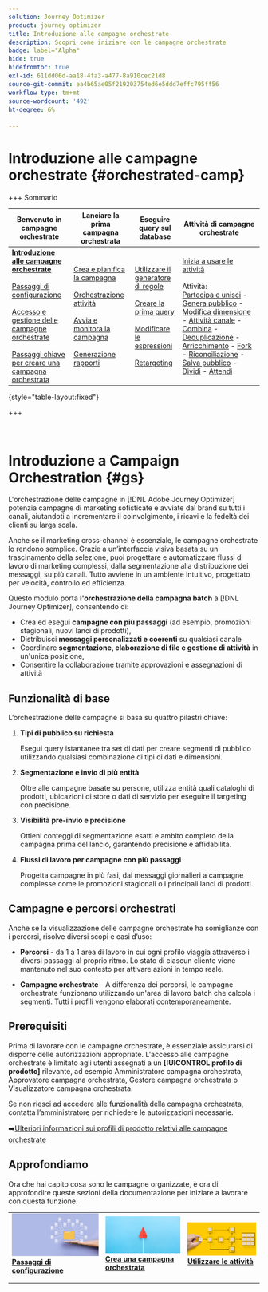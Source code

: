 ```yaml
---
solution: Journey Optimizer
product: journey optimizer
title: Introduzione alle campagne orchestrate
description: Scopri come iniziare con le campagne orchestrate
badge: label="Alpha"
hide: true
hidefromtoc: true
exl-id: 611dd06d-aa18-4fa3-a477-8a910cec21d8
source-git-commit: ea4b65ae05f219203754ed6e5ddd7effc795ff56
workflow-type: tm+mt
source-wordcount: '492'
ht-degree: 6%

---
```


# Introduzione alle campagne orchestrate {#orchestrated-camp}

+++ Sommario

| Benvenuto in campagne orchestrate | Lanciare la prima campagna orchestrata | Eseguire query sul database | Attività di campagne orchestrate |
|---|---|---|---|
| <b>[Introduzione alle campagne orchestrate](gs-orchestrated-campaigns.md)</b><br/><br/>[Passaggi di configurazione](configuration-steps.md)<br/><br/>[Accesso e gestione delle campagne orchestrate](access-manage-orchestrated-campaigns.md)<br/><br/>[Passaggi chiave per creare una campagna orchestrata](gs-campaign-creation.md) | [Crea e pianifica la campagna](create-orchestrated-campaign.md)<br/><br/>[Orchestrazione attività](orchestrate-activities.md)<br/><br/>[Avvia e monitora la campagna](start-monitor-campaigns.md)<br/><br/>[Generazione rapporti](reporting-campaigns.md) | [Utilizzare il generatore di regole](orchestrated-rule-builder.md)<br/><br/>[Creare la prima query](build-query.md)<br/><br/>[Modificare le espressioni](edit-expressions.md)<br/><br/>[Retargeting](retarget.md) | [Inizia a usare le attività](activities/about-activities.md)<br/><br/>Attività:<br/>[Partecipa e unisci](activities/and-join.md) - [Genera pubblico](activities/build-audience.md) - [Modifica dimensione](activities/change-dimension.md) - [Attività canale](activities/channels.md) - [Combina](activities/combine.md) - [Deduplicazione](activities/deduplication.md) - [Arricchimento](activities/enrichment.md) - [Fork](activities/fork.md) - [Riconciliazione](activities/reconciliation.md) - [Salva pubblico](activities/save-audience.md) - [Dividi](activities/split.md) - [Attendi](activities/wait.md) |

{style="table-layout:fixed"}

+++

<br/>

# Introduzione a Campaign Orchestration {#gs}

L&#39;orchestrazione delle campagne in [!DNL Adobe Journey Optimizer] potenzia campagne di marketing sofisticate e avviate dal brand su tutti i canali, aiutandoti a incrementare il coinvolgimento, i ricavi e la fedeltà dei clienti su larga scala.

Anche se il marketing cross-channel è essenziale, le campagne orchestrate lo rendono semplice. Grazie a un’interfaccia visiva basata su un trascinamento della selezione, puoi progettare e automatizzare flussi di lavoro di marketing complessi, dalla segmentazione alla distribuzione dei messaggi, su più canali. Tutto avviene in un ambiente intuitivo, progettato per velocità, controllo ed efficienza.

Questo modulo porta **l&#39;orchestrazione della campagna batch** a [!DNL Journey Optimizer], consentendo di:

* Crea ed esegui **campagne con più passaggi** (ad esempio, promozioni stagionali, nuovi lanci di prodotti),
* Distribuisci **messaggi personalizzati e coerenti** su qualsiasi canale
* Coordinare **segmentazione, elaborazione di file e gestione di attività** in un&#39;unica posizione,
* Consentire la collaborazione tramite approvazioni e assegnazioni di attività

## Funzionalità di base

L’orchestrazione delle campagne si basa su quattro pilastri chiave:

1. **Tipi di pubblico su richiesta**

   Esegui query istantanee tra set di dati per creare segmenti di pubblico utilizzando qualsiasi combinazione di tipi di dati e dimensioni.

1. **Segmentazione e invio di più entità**

   Oltre alle campagne basate su persone, utilizza entità quali cataloghi di prodotti, ubicazioni di store o dati di servizio per eseguire il targeting con precisione.

1. **Visibilità pre-invio e precisione**

   Ottieni conteggi di segmentazione esatti e ambito completo della campagna prima del lancio, garantendo precisione e affidabilità.

1. **Flussi di lavoro per campagne con più passaggi**

   Progetta campagne in più fasi, dai messaggi giornalieri a campagne complesse come le promozioni stagionali o i principali lanci di prodotti.

## Campagne e percorsi orchestrati

Anche se la visualizzazione delle campagne orchestrate ha somiglianze con i percorsi, risolve diversi scopi e casi d’uso:

* **Percorsi** - da 1 a 1 area di lavoro in cui ogni profilo viaggia attraverso i diversi passaggi al proprio ritmo. Lo stato di ciascun cliente viene mantenuto nel suo contesto per attivare azioni in tempo reale.

* **Campagne orchestrate** - A differenza dei percorsi, le campagne orchestrate funzionano utilizzando un&#39;area di lavoro batch che calcola i segmenti. Tutti i profili vengono elaborati contemporaneamente.

## Prerequisiti

Prima di lavorare con le campagne orchestrate, è essenziale assicurarsi di disporre delle autorizzazioni appropriate. L&#39;accesso alle campagne orchestrate è limitato agli utenti assegnati a un **[!UICONTROL profilo di prodotto]** rilevante, ad esempio Amministratore campagna orchestrata, Approvatore campagna orchestrata, Gestore campagna orchestrata o Visualizzatore campagna orchestrata.

Se non riesci ad accedere alle funzionalità della campagna orchestrata, contatta l’amministratore per richiedere le autorizzazioni necessarie.

➡️[Ulteriori informazioni sui profili di prodotto relativi alle campagne orchestrate](../administration/ootb-product-profiles.md)

## Approfondiamo

Ora che hai capito cosa sono le campagne organizzate, è ora di approfondire queste sezioni della documentazione per iniziare a lavorare con questa funzione.

<table style="table-layout:fixed"><tr style="border: 0;">
<td>
<a href="gs-campaign-creation.md">
<img alt="Accedere e gestire i flussi di lavoro" src="assets/do-not-localize/workflow-access.jpeg">
</a>
<div>
<a href="gs-campaign-creation.md"><strong>Passaggi di configurazione</strong></a>
</div>
<p>
</td>
<td>
<a href="create-orchestrated-campaign.md">
<img alt="Lead" src="assets/do-not-localize/workflow-create.jpeg">
</a>
<div><a href="create-orchestrated-campaign.md"><strong>Crea una campagna orchestrata</strong>
</div>
<p>
</td>
<td>
<a href="activities/about-activities.md">
<img alt="Non frequente" src="assets/do-not-localize/workflow-activities.jpeg">
</a>
<div>
<a href="activities/about-activities.md"><strong>Utilizzare le attività</strong></a>
</div>
<p></td>
</tr></table>
